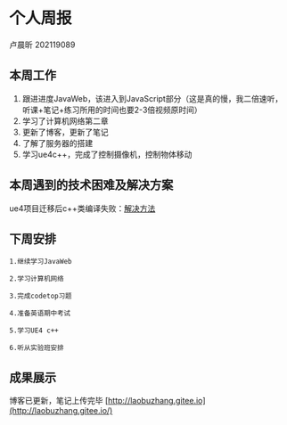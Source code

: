 # 个人周报

卢晨昕 202119089

## 本周工作

1. 跟进进度JavaWeb，该进入到JavaScript部分（这是真的慢，我二倍速听，听课+笔记+练习所用的时间也要2-3倍视频原时间）
2. 学习了计算机网络第二章
3. 更新了博客，更新了笔记
4. 了解了服务器的搭建
5. 学习ue4c++，完成了控制摄像机，控制物体移动


## 本周遇到的技术困难及解决方案

ue4项目迁移后c++类编译失败：[解决方法](https://blog.csdn.net/baidu_28938713/article/details/78233484?ops_request_misc=%7B%22request%5Fid%22%3A%22165172361516781483713559%22%2C%22scm%22%3A%2220140713.130102334.pc%5Fall.%22%7D&request_id=165172361516781483713559&biz_id=0&spm=1018.2226.3001.4187)

## 下周安排

	1.继续学习JavaWeb
	
	2.学习计算机网络
	
	3.完成codetop习题
	
	4.准备英语期中考试
	
	5.学习UE4 c++
	
	6.听从实验班安排


## 成果展示

博客已更新，笔记上传完毕 [http://laobuzhang.gitee.io](http://laobuzhang.gitee.io/)

